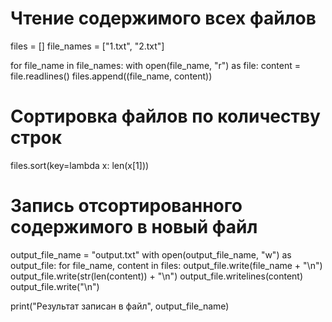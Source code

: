 # Чтение содержимого всех файлов
files = []
file_names = ["1.txt", "2.txt"]

for file_name in file_names:
    with open(file_name, "r") as file:
        content = file.readlines()
        files.append((file_name, content))

# Сортировка файлов по количеству строк
files.sort(key=lambda x: len(x[1]))

# Запись отсортированного содержимого в новый файл
output_file_name = "output.txt"
with open(output_file_name, "w") as output_file:
    for file_name, content in files:
        output_file.write(file_name + "\n")
        output_file.write(str(len(content)) + "\n")
        output_file.writelines(content)
        output_file.write("\n")

print("Результат записан в файл", output_file_name)